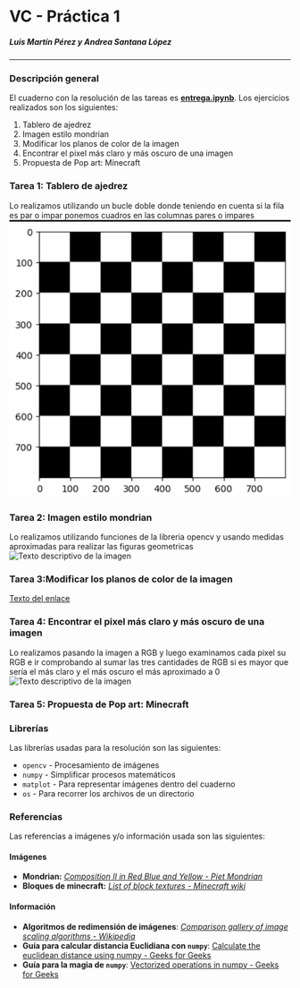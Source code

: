 # VC - Práctica 1
##### Luis Martín Pérez y Andrea Santana López

---

### Descripción general

El cuaderno con la resolución de las tareas es [**entrega.ipynb**](entrega.ipynb). Los ejercicios realizados son los siguientes:
1. Tablero de ajedrez
2. Imagen estilo mondrian
3. Modificar los planos de color de la imagen
4. Encontrar el pixel más claro y más oscuro de una imagen
5. Propuesta de Pop art: Minecraft

### Tarea 1: Tablero de ajedrez 
Lo realizamos utilizando un bucle doble donde teniendo en cuenta si la fila es par o impar ponemos cuadros
en las columnas pares o impares
    ![Texto descriptivo de la imagen](./output-images/Tablero.png)

### Tarea 2: Imagen estilo mondrian
Lo realizamos utilizando funciones de la libreria opencv y usando medidas aproximadas para realizar las 
figuras geometricas 
    ![Texto descriptivo de la imagen](./test-images/mondrianCreated.png)

### Tarea  3:Modificar los planos de color de la imagen
[Texto del enlace](./output-images/Grabación%20de%20pantalla%202025-09-14%20224813.mp4)
### Tarea  4: Encontrar el pixel más claro y más oscuro de una imagen
Lo realizamos pasando la imagen a RGB y luego examinamos cada pixel su RGB e ir comprobando al sumar las tres cantidades de RGB si es mayor que sería el más claro
y el más oscuro el más aproximado a 0
    ![Texto descriptivo de la imagen](./output-images/CAMPO.jpg)
### Tarea  5: Propuesta de Pop art: Minecraft

### Librerías
Las librerías usadas para la resolución son las siguientes:

- `opencv` - Procesamiento de imágenes
- `numpy` - Simplificar procesos matemáticos
- `matplot` - Para representar imágenes dentro del cuaderno  
- `os` - Para recorrer los archivos de un directorio

### Referencias
Las referencias a imágenes y/o información usada son las siguientes:
#### Imágenes
- **Mondrian:** [*Composition II in Red Blue and Yellow - Piet Mondrian*](https://en.wikipedia.org/wiki/Piet_Mondrian#/media/File:Piet_Mondriaan,_1930_-_Mondrian_Composition_II_in_Red,_Blue,_and_Yellow.jpg)
- **Bloques de minecraft:** [*List of block textures - Minecraft wiki*](https://minecraft.fandom.com/wiki/List_of_block_textures)

#### Información
- **Algoritmos de redimensión de imágenes**: [*Comparison gallery of image scaling algorithms - Wikipedia*](https://en.wikipedia.org/wiki/Comparison_gallery_of_image_scaling_algorithms)
- **Guía para calcular distancia Euclidiana con `numpy`**: [Calculate the euclidean distance using numpy - Geeks for Geeks](https://www.geeksforgeeks.org/python/calculate-the-euclidean-distance-using-numpy/)
- **Guía para la magia de `numpy`**: [Vectorized operations in numpy - Geeks for Geeks](https://www.geeksforgeeks.org/numpy/vectorized-operations-in-numpy/)
